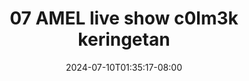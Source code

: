 --- 
title: "07 AMEL live show c0lm3k keringetan"
description: "    07 AMEL live show c0lm3k keringetan premium video full terbaru"
date: 2024-07-10T01:35:17-08:00
file_code: "l4npeu1q0axf"
draft: false
cover: "n82pj5ie7ci0sq8b.jpg"
tags: ["AMEL", "live", "show", "keringetan", "bokep-indo", "bokep-viral", "bokep-ig"]
length: 533
fld_id: "1235318"
foldername: "AMEL CLUMSY"
categories: ["AMEL CLUMSY"]
views: 23
---